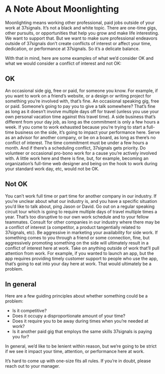 # A Note About Moonlighting

Moonlighting means working other professional, paid jobs outside of your work at 37signals. It’s not a black and white topic. There are one-time gigs, other pursuits, or opportunities that help you grow and make life interesting. We want to support that. But we want to make sure professional endeavors outside of 37signals don’t create conflicts of interest or affect your time, dedication, or performance at 37signals. So it’s a delicate balance.

With that in mind, here are some examples of what we’d consider OK and what we would consider a conflict of interest and not OK:

## OK

An occasional side gig, free or paid, for someone you know. For example, if you want to work on a friend’s website, or a design or writing project for something you’re involved with, that’s fine.
An occasional speaking gig, free or paid. Someone’s going to pay you to give a talk somewhere? That’s fine as long as it doesn’t involve multiple days off for travel (unless you use your own personal vacation time against this travel time).
A side business that’s different from your day job, as long as the commitment is only a few hours a week. If you come to work exhausted because you’re trying to start a full-time business on the side, it’s going to impact your performance here.
Serve as an advisor for another company, or be on a board, as long as there’s no conflict of interest. The time commitment must be under a few hours a month. And if there’s a scheduling conflict, 37signals gets priority.
Do volunteer or occasional pro-bono work for a cause you’re actively involved with. A little work here and there is fine, but, for example, becoming an organization’s full-time web designer and being on the hook to work during your standard work day, etc, would not be OK.

## Not OK

You can’t work full time or part time for another company in our industry. If you’re unclear about what our industry is, and you have a specific situation you’d like to talk about, ping Jason or David.
Go out on a regular speaking circuit tour which is going to require multiple days of travel multiple times a year. That’s too disruptive to our own work schedule and to your fellow teammates.
Consult for other companies in our industry where there may be a conflict of interest (a competitor, a product tangentially related to 37signals, etc).
Be aggressive in marketing your availability for side work. If something comes to you through a friend or some connection, fine, but aggressively promoting something on the side will ultimately result in a conflict of interest here at work.
Take on anything outside of work that’ll pull attention from work. For example, if you wanted to launch an app, but the app requires providing timely customer support to people who use the app, that’s going to eat into your day here at work. That would ultimately be a problem.

## In general

Here are a few guiding principles about whether something could be a problem:

- Is it competitive?
- Does it occupy a disproportionate amount of your time?
- Does it require you to be away during times when you’re needed at work?
- Is it another paid gig that employs the same skills 37signals is paying you for?

In general, we’d like to be lenient within reason, but we’re going to be strict if we see it impact your time, attention, or performance here at work.

It’s hard to come up with one-size fits all rules. If you’re in doubt, please reach out to your manager.
